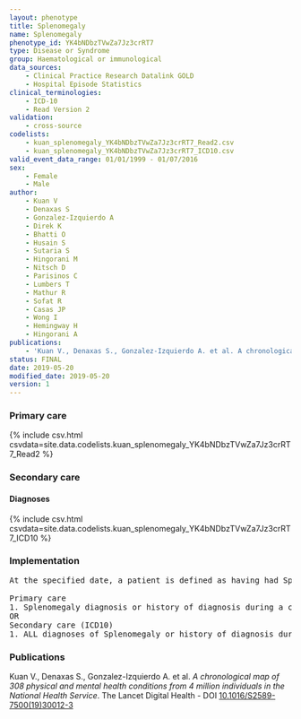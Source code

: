 ```yaml
---
layout: phenotype
title: Splenomegaly
name: Splenomegaly
phenotype_id: YK4bNDbzTVwZa7Jz3crRT7 
type: Disease or Syndrome
group: Haematological or immunological
data_sources: 
    - Clinical Practice Research Datalink GOLD
    - Hospital Episode Statistics
clinical_terminologies: 
    - ICD-10
    - Read Version 2
validation: 
    - cross-source
codelists: 
    - kuan_splenomegaly_YK4bNDbzTVwZa7Jz3crRT7_Read2.csv
    - kuan_splenomegaly_YK4bNDbzTVwZa7Jz3crRT7_ICD10.csv
valid_event_data_range: 01/01/1999 - 01/07/2016
sex: 
    - Female
    - Male
author: 
    - Kuan V
    - Denaxas S
    - Gonzalez-Izquierdo A
    - Direk K
    - Bhatti O
    - Husain S
    - Sutaria S
    - Hingorani M
    - Nitsch D
    - Parisinos C
    - Lumbers T
    - Mathur R
    - Sofat R
    - Casas JP
    - Wong I
    - Hemingway H
    - Hingorani A
publications: 
    - 'Kuan V., Denaxas S., Gonzalez-Izquierdo A. et al. A chronological map of 308 physical and mental health conditions from 4 million individuals in the National Health Service. The Lancet Digital Health - DOI: 10.1016/S2589-7500(19)30012-3' 
status: FINAL
date: 2019-05-20
modified_date: 2019-05-20
version: 1
---
```

### Primary care 
{% include csv.html csvdata=site.data.codelists.kuan_splenomegaly_YK4bNDbzTVwZa7Jz3crRT7_Read2 %}
### Secondary care 
#### Diagnoses 
{% include csv.html csvdata=site.data.codelists.kuan_splenomegaly_YK4bNDbzTVwZa7Jz3crRT7_ICD10 %}
### Implementation 
<pre>At the specified date, a patient is defined as having had Splenomegaly IF they meet the criteria for any of the following on or before the specified date. The earliest date on which the individual meets any of the following criteria on or before the specified date is defined as the first event date:

Primary care
1. Splenomegaly diagnosis or history of diagnosis during a consultation 
OR
Secondary care (ICD10)
1. ALL diagnoses of Splenomegaly or history of diagnosis during a hospitalization</pre> 
 
### Publications 
Kuan V., Denaxas S., Gonzalez-Izquierdo A. et al. _A chronological map of 308 physical and mental health conditions from 4 million individuals in the National Health Service_. The Lancet Digital Health - DOI <a href='https://www.thelancet.com/journals/landig/article/PIIS2589-7500(19)30012-3/fulltext'>10.1016/S2589-7500(19)30012-3</a>